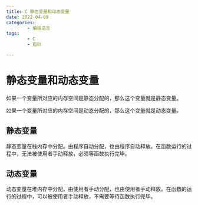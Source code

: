 ```yaml
---
title: C 静态变量和动态变量
date: 2022-04-09
categories:
        - 编程语言
tags:
        - C
        - 指针

---
```


# 静态变量和动态变量

如果一个变量所对应的内存空间是静态分配的，那么这个变量就是静态变量。

如果一个变量所对应的内存空间是动态分配的，那么这个变量就是动态变量。

## 静态变量

静态变量在栈内存中分配。由程序自动分配，也由程序自动释放。在函数运行的过程中，无法被使用者手动释放，必须等函数执行完毕。

## 动态变量

动态变量在堆内存中分配。由使用者手动分配，也由使用者手动释放。在函数的运行的过程中，可以被使用者手动释放，不需要等待函数执行完毕。
